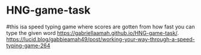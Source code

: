 # HNG-game-task
#this isa speed typing game where scores are gotten from how fast you can type the given word
 https://gabriellaamah.github.io/HNG-game-task/.
 https://lucid.blog/gabbieamah49/post/working-your-way-through-a-speed-typing-game-264
 
